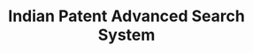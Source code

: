 ---
layout: default
terms_of_use: null
citation: null
code: null
description: Platform for accessing indian public patents data
documentation: null
doi: null
error_metrics: null
references: null
tags: innovation, platform
timeframe: null
title: Indian Patent Advanced Search System
url: https://ipindiaservices.gov.in/publicsearch
uuid: fc72efb0-8b24-4415-9b50-b0b7f33dc8b4
versioning: null
---